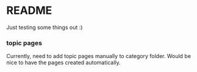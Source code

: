# README

Just testing some things out :)

### topic pages
Currently, need to add topic pages manually to category folder. Would be nice to have the pages created automatically.
